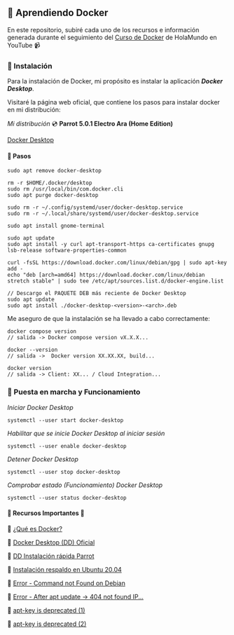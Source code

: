 ## :whale: Aprendiendo Docker

En este repositorio, subiré cada uno de los recursos e información generada durante el seguimiento del [Curso de Docker](https://youtu.be/4Dko5W96WHg) de HolaMundo en YouTube :video_camera:

### :hammer: Instalación
Para la instalación de Docker, mi propósito es instalar la aplicación ***Docker Desktop***.

Visitaré la página web oficial, que contiene los pasos para instalar docker en mi distribución: 

*Mi distribución* :cd: **Parrot 5.0.1 Electro Ara (Home Edition)**

[Docker Desktop](https://docs.docker.com/desktop/linux/install/debian/)

#### :pencil: Pasos

~~~
sudo apt remove docker-desktop
~~~

~~~
rm -r $HOME/.docker/desktop
sudo rm /usr/local/bin/com.docker.cli
sudo apt purge docker-desktop
~~~

~~~
sudo rm -r ~/.config/systemd/user/docker-desktop.service
sudo rm -r ~/.local/share/systemd/user/docker-desktop.service
~~~

~~~
sudo apt install gnome-terminal
~~~

~~~
sudo apt update
sudo apt install -y curl apt-transport-https ca-certificates gnupg lsb-release software-properties-common
~~~

~~~
curl -fsSL https://download.docker.com/linux/debian/gpg | sudo apt-key add -
echo "deb [arch=amd64] https://download.docker.com/linux/debian stretch stable" | sudo tee /etc/apt/sources.list.d/docker-engine.list
~~~

~~~
// Descargo el PAQUETE DEB más reciente de Docker Desktop
sudo apt update
sudo apt install ./docker-desktop-<version>-<arch>.deb
~~~

Me aseguro de que la instalación se ha llevado a cabo correctamente:

~~~
docker compose version
// salida -> Docker compose version vX.X.X...
~~~
~~~
docker --version
// salida ->  Docker version XX.XX.XX, build...
~~~
~~~
docker version
// salida -> Client: XX... / Cloud Integration...
~~~

### :rocket: Puesta en marcha y Funcionamiento
*Iniciar Docker Desktop*
~~~
systemctl --user start docker-desktop
~~~

*Habilitar que se inicie Docker Desktop al iniciar sesión*
~~~
systemctl --user enable docker-desktop
~~~

*Detener Docker Desktop*
~~~
systemctl --user stop docker-desktop
~~~

*Comprobar estado (Funcionamiento) Docker Desktop*
~~~
systemctl --user status docker-desktop
~~~


#### :open_file_folder: Recursos Importantes :open_file_folder:

:small_orange_diamond: [¿Qué es Docker?](https://www.javiergarzas.com/2015/07/que-es-docker-sencillo.html)

:small_orange_diamond: [Docker Desktop (DD) Oficial](https://docs.docker.com/desktop/linux/install/)

:small_orange_diamond: [DD Instalación rápida Parrot](https://gist.github.com/nuga99/dd5ac250b4c98154b5065d8affec7b49)

:small_orange_diamond: [Instalación respaldo en Ubuntu 20.04](https://www.digitalocean.com/community/tutorials/how-to-install-and-use-docker-on-ubuntu-20-04-es)

:small_orange_diamond: [Error - Command not Found on Debian](https://itsfoss.com/add-apt-repository-command-not-found/)

:small_orange_diamond: [Error - After apt update -> 404 not found IP...](https://es.stackoverflow.com/questions/516243/err11-https-download-docker-com-linux-debian-una-release-404-not-found-ip-5)

:small_orange_diamond: [apt-key is deprecated (1)](https://stackoverflow.com/questions/68992799/warning-apt-key-is-deprecated-manage-keyring-files-in-trusted-gpg-d-instead)

:small_orange_diamond: [apt-key is deprecated (2)](https://techviewleo.com/apt-key-is-deprecated-manage-keyring-files-in-trusted-gpg-dot-d/)

